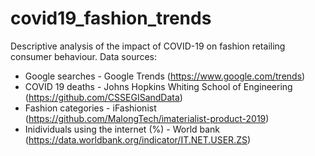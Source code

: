 # covid19_fashion_trends
Descriptive analysis of the impact of COVID-19 on fashion retailing consumer behaviour.
Data sources:

* Google searches - Google Trends (https://www.google.com/trends)
* COVID 19 deaths - Johns Hopkins Whiting School of Engineering (https://github.com/CSSEGISandData)
* Fashion categories - iFashionist (https://github.com/MalongTech/imaterialist-product-2019)
* Inidividuals using the internet (%) - World bank (https://data.worldbank.org/indicator/IT.NET.USER.ZS)